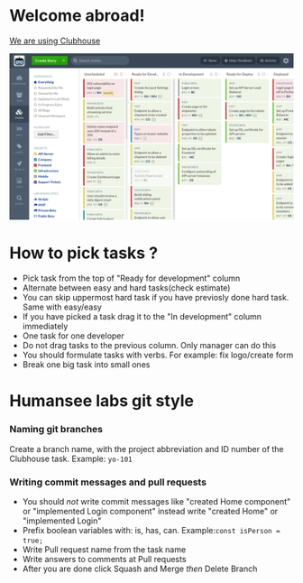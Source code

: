 <h1>Welcome abroad!</h1>
<p><a href="https://clubhouse.io/">We are using Clubhouse</a></p>
<img src="./demo.stories-activity.gif"/>
<h1>How to pick tasks ?</h1>
  <ul>
    <li>Pick task from the top of "Ready for development" column</li>
    <li>Alternate between easy and hard tasks(check estimate)</li>
    <li>You can skip uppermost hard task if you have previosly done hard task. Same with easy/easy</li>
    <li>If you have picked a task drag it to the "In development" column immediately</li>
    <li>One task for one developer</li>
    <li>Do not drag tasks to the previous column. Only manager can do this</li>
    <li>You should formulate tasks with verbs. For example: fix logo/create form</li>
    <li>Break one big task into small ones</li> 
  </ul>
<h1>Humansee labs git style</h1>
<h3>Naming git branches</h3> 
<p>Create a branch name, with the project abbreviation and ID number of the Clubhouse task.
  Example: <code>yo-101</code></p>
</li>
<h3>Writing commit messages and pull requests</h3> 
<ul>
 <li>You should <em>not</em> write commit messages like "created Home component" or "implemented Login component" instead write "created Home" or "implemented Login" </li>
  <li>Prefix boolean variables with: is, has, can. Example:<code>const isPerson = true;</code></li>
 <li>Write Pull request name from the task name</li>
 <li>Write answers to comments at Pull requests</li>
 <li>After you are done click Squash and Merge <em>then</em> Delete Branch</li>
</ul>
